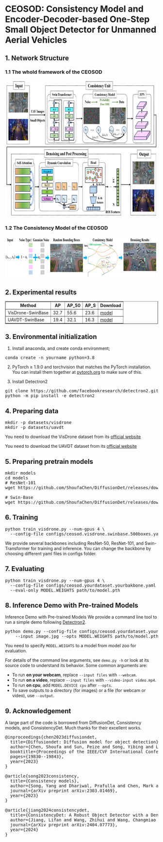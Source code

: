 # CEOSOD: Consistency Model and Encoder-Decoder-based One-Step Small Object Detector for Unmanned Aerial Vehicles

## 1. Network Structure
### 1.1 The whold framework of the CEOSOD

<img src="graphs/pic1.png" width="720" height="450"/>

### 1.2 The Consistency Model of the CEOSOD

<img src="graphs/pic2.png" width="720" height="140"/>

## 2. Experimental results
<table border="1">
  <tr>
    <th>Method</th>
    <th>AP</th>
    <th>AP_50</th>
    <th>AP_S</th>
    <th>Download</th>
  </tr>
  <tr>
    <td>VisDrone-SwinBase</td>
    <td>32.7</td>
    <td>55.6</td>
    <td>23.6</td>
    <td><a href="https://drive.google.com/file/d/1lH21oidzf2PbP3IgQEBuACpMr7Y-9umy/view?usp=drive_link" download>model</a></td>
  </tr>
  <tr>
    <td>UAVDT-SwinBase</td>
    <td>19.4</td>
    <td>32.1</td>
    <td>16.3</td>
    <td><a href="https://drive.google.com/file/d/1qimluBul5EZyjeNTZDIz7IEPN3n7Gj8o/view?usp=drive_link" download>model</a></td>
  </tr>
</table>

## 3. Environmental initialization
1. Install anaconda, and create conda environment;
<pre>
conda create -n yourname python=3.8
</pre>
2. PyTorch ≥ 1.9.0 and torchvision that matches the PyTorch installation. You can install them together at [pytorch.org](https://pytorch.org/) to make sure of this.

3. Install Detectron2
<pre>
git clone https://github.com/facebookresearch/detectron2.git
python -m pip install -e detectron2
</pre>

## 4. Preparing data
<pre>
mkdir -p datasets/visdrone
mkdir -p datasets/uavdt
</pre>

You need to download the VisDrone dataset from its [official website](https://aiskyeye.com/)

You need to download the UAVDT dataset from its [official website](https://sites.google.com/view/grli-uavdt/%E9%A6%96%E9%A1%B5/)


## 5. Preparing pretrain models
<pre>
mkdir models
cd models
# ResNet-101
wget https://github.com/ShoufaChen/DiffusionDet/releases/download/v0.1/torchvision-R-101.pkl

# Swin-Base
wget https://github.com/ShoufaChen/DiffusionDet/releases/download/v0.1/swin_base_patch4_window7_224_22k.pkl
</pre>

## 6. Training
<pre>
python train_visdrone.py --num-gpus 4 \
  --config-file configs/ceosod.visdrone.swinbase.500boxes.yaml
</pre>

We provide several backbones including ResNet-50, ResNet-101, and Swin-Transformer for training and inference. You can change the backbone by choosing different yaml files in configs folder.

## 7. Evaluating
<pre>
python train_visdrone.py --num-gpus 4 \
  --config-file configs/ceosod.yourdataset.yourbakbone.yaml \
  --eval-only MODEL.WEIGHTS path/to/model.pth
</pre>

## 8. Inference Demo with Pre-trained Models

Inference Demo with Pre-trained Models
We provide a command line tool to run a simple demo following [Detectron2](https://github.com/facebookresearch/detectron2/tree/main/demo#detectron2-demo).

<pre>
python demo.py --config-file configs/ceosod.yourdataset.yourbakbone.yaml \
    --input image.jpg --opts MODEL.WEIGHTS path/to/model.pth
</pre>

You need to specify `MODEL.WEIGHTS` to a model from model zoo for evaluation.

For details of the command line arguments, see `demo.py -h` or look at its source code
to understand its behavior. Some common arguments are:
* To run __on your webcam__, replace `--input files` with `--webcam`.
* To run __on a video__, replace `--input files` with `--video-input video.mp4`.
* To run __on cpu__, add `MODEL.DEVICE cpu` after `--opts`.
* To save outputs to a directory (for images) or a file (for webcam or video), use `--output`.

## 9. Acknowledgement
A large part of the code is borrowed from DiffusionDet, Consistency models, and ConsistencyDet. Much thanks for their excellent works.
<pre>
@inproceedings{chen2023diffusiondet,
  title={Diffusiondet: Diffusion model for object detection},
  author={Chen, Shoufa and Sun, Peize and Song, Yibing and Luo, Ping},
  booktitle={Proceedings of the IEEE/CVF International Conference on Computer Vision},
  pages={19830--19843},
  year={2023}
}

@article{song2023consistency,
  title={Consistency models},
  author={Song, Yang and Dhariwal, Prafulla and Chen, Mark and Sutskever, Ilya},
  journal={arXiv preprint arXiv:2303.01469},
  year={2023}
}

@article{jiang2024consistencydet,
  title={ConsistencyDet: A Robust Object Detector with a Denoising Paradigm of Consistency Model},
  author={Jiang, Lifan and Wang, Zhihui and Wang, Changmiao and Li, Ming and Leng, Jiaxu and Wu, Xindong},
  journal={arXiv preprint arXiv:2404.07773},
  year={2024}
}

</pre>

